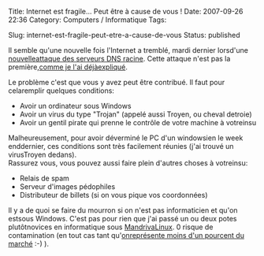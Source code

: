 Title: Internet est fragile... Peut être à cause de vous !
Date: 2007-09-26 22:36
Category: Computers / Informatique
Tags:

Slug: internet-est-fragile-peut-etre-a-cause-de-vous
Status: published

Il semble qu'une nouvelle fois l'Internet a tremblé, mardi dernier lorsd'une [nouvelleattaque des serveurs DNS racine](\%22http://www.generation-nt.com/actualites/24013/sophos-zombie-internet-ddos/\%22). Cette attaque n'est pas la première,[comme je l'ai déjàexpliqué](\%22/post/2007/01/12/La-fin-de-lInternet\%22).  
  
Le problème c'est que vous y avez peut être contribué. Il faut pour celaremplir quelques conditions:

-   Avoir un ordinateur sous Windows
-   Avoir un virus du type "Trojan" (appelé aussi Troyen, ou cheval detroie)
-   Avoir un gentil pirate qui prenne le contrôle de votre machine à votreinsu

Malheureusement, pour avoir déverminé le PC d'un windowsien le week enddernier, ces conditions sont très facilement réunies (j'ai trouvé un virusTroyen dedans).  
Rassurez vous, vous pouvez aussi faire plein d'autres choses à votreinsu:  

-   Relais de spam
-   Serveur d'images pédophiles
-   Distributeur de billets (si on vous pique vos coordonnées)

Il y a de quoi se faire du mourron si on n'est pas informaticien et qu'on estsous Windows. C'est pas pour rien que j'ai passé un ou deux potes plutôtnovices en informatique sous [MandrivaLinux](\%22http://www.mandriva.com/fr/\%22). 0 risque de contamination (en tout cas tant qu'[onreprésente moins d'un pourcent du marché](\%22http://www.xitimonitor.com/fr-fr/technique/systemes-d-exploitation-fevrier-2007/index-1-1-3-73.html\%22) :-) ).
